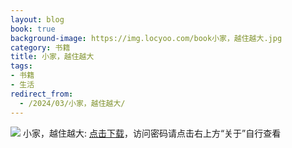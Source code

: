 ```yaml
---
layout: blog
book: true
background-image: https://img.locyoo.com/book小家，越住越大.jpg
category: 书籍
title: 小家，越住越大
tags:
- 书籍
- 生活
redirect_from:
  - /2024/03/小家，越住越大/
---
```

![](https://img.locyoo.com/book小家，越住越大.jpg)
小家，越住越大: <a name = "ref1" href="https://089m.com/f/50983618-1314076481-0e2710?p=3619">点击下载</a>，访问密码请点击右上方“关于”自行查看